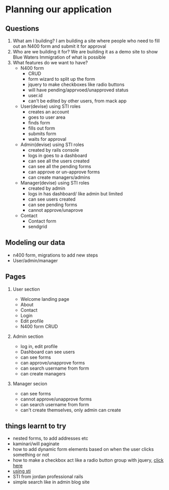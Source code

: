 # Planning our application

## Questions
1. What am I building? I am building a site where people who need to fill out an N400 form and submit it for approval
2. Who are we building it for? We are building it as a demo site to show Blue Waters Immigration of what is possible
3. What features do we want to have?
	-	N400 form
		- CRUD
		- form wizard to split up the form
		- jquery to make checkboxes like radio buttons
		- will have pending/apprvoed/unapproved status
		- user.id
		- can't be edited by other users, from mack app
	- User(devise) using STI roles
		- creates an account
		- goes to user area
		- finds form
		- fills out form
		- submits form
		- waits for approval
	- Admin(devise) using STI roles
		- created by rails console
		- logs in goes to a dashboard
		- can see all the users created
		- can see all the pending forms
		- can approve or un-approve forms
		- can create managers/admins		
	- Manager(devise) using STI roles
		- created by admin
		- logs in has dashboard/ like admin but limited		
		- can see users created
		- can see pending forms
		- cannot approve/unaprove
	- Contact 
		- Contact form
		- sendgrid

## Modeling our data

- n400 form, migrations to add new steps
- User/admin/manager

## Pages

1. User section
	- Welcome landing page
	- About
	- Contact
	- Login
	- Edit profile
	- N400 form CRUD

2. Admin section
	- log in, edit profile
	- Dashboard can see users
	- can see forms
	- can approve/unapprove forms
	- can search username from form
	- can create managers

3. Manager secion
	- can see forms
	- cannot approve/unapprove forms
	- can search username from form
	- can't create themselves, only admin can create	

## things learnt to try

- nested forms, to add addresses etc
- kaminari/will paginate
- how to add dynamic form elements based on when the user clicks something or not
- how to make a checkbox act like a radio button group with jquery, [click here](https://www.codexworld.com/how-to/allow-only-one-checkbox-to-be-checked-jquery/)
- [using sti](https://vsmedia.co.uk/single-table-inheritance-sti-devise/)
- STI from jordan professional rails
- simple search like in admin blog site